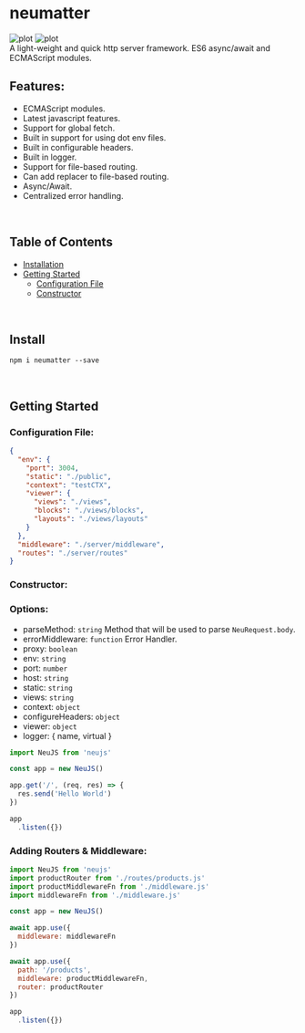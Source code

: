 
# neumatter
![plot](https://img.shields.io/npm/v/@neumatter/neujs?style=for-the-badge)
![plot](https://img.shields.io/npm/dt/@neumatter/neujs?style=for-the-badge)
<br />
A light-weight and quick http server framework. ES6 async/await and ECMAScript modules.


## Features:

- ECMAScript modules.
- Latest javascript features.
- Support for global fetch.
- Built in support for using dot env files.
- Built in configurable headers.
- Built in logger.
- Support for file-based routing.
- Can add replacer to file-based routing.
- Async/Await.
- Centralized error handling.

<br />

## Table of Contents
- [ Installation ](#install)
- [ Getting Started ](#getting-started)
    - [ Configuration File ](#configuration-file)
    - [ Constructor ](#constructor)

<br />

<a name="install"></a>
## Install

```console
npm i neumatter --save
```

<br />

<a name="getting-started"></a>
## Getting Started


<a name="configuration-file"></a>
### Configuration File:

```json
{
  "env": {
    "port": 3004,
    "static": "./public",
    "context": "testCTX",
    "viewer": {
      "views": "./views",
      "blocks": "./views/blocks",
      "layouts": "./views/layouts"
    }
  },
  "middleware": "./server/middleware",
  "routes": "./server/routes"
}
```


<a name="constructor"></a>
### Constructor:


### Options:

- parseMethod: `string` Method that will be used to parse `NeuRequest.body`.
- errorMiddleware: `function` Error Handler.
- proxy: `boolean`
- env: `string`
- port: `number`
- host: `string`
- static: `string`
- views: `string`
- context: `object`
- configureHeaders: `object`
- viewer: `object`
- logger: { name, virtual }


```js
import NeuJS from 'neujs'

const app = new NeuJS()

app.get('/', (req, res) => {
  res.send('Hello World')
})

app
  .listen({})
```


### Adding Routers & Middleware:

```js
import NeuJS from 'neujs'
import productRouter from './routes/products.js'
import productMiddlewareFn from './middleware.js'
import middlewareFn from './middleware.js'

const app = new NeuJS()

await app.use({
  middleware: middlewareFn
})

await app.use({
  path: '/products',
  middleware: productMiddlewareFn,
  router: productRouter
})

app
  .listen({})
```

